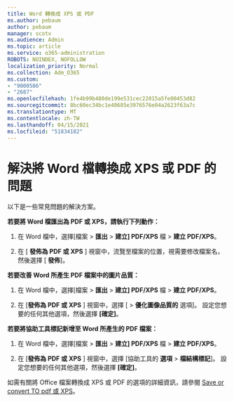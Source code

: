```yaml
---
title: Word 轉換成 XPS 或 PDF
ms.author: pebaum
author: pebaum
manager: scotv
ms.audience: Admin
ms.topic: article
ms.service: o365-administration
ROBOTS: NOINDEX, NOFOLLOW
localization_priority: Normal
ms.collection: Adm_O365
ms.custom:
- "9000586"
- "2687"
ms.openlocfilehash: 1fe4b99b480de199e531cec22015a5fe00453d82
ms.sourcegitcommit: 8bc60ec34bc1e40685e3976576e04a2623f63a7c
ms.translationtype: MT
ms.contentlocale: zh-TW
ms.lasthandoff: 04/15/2021
ms.locfileid: "51834182"
---
```

# <a name="resolve-issues-converting-a-word-document-to-xps-or-pdf"></a>解決將 Word 檔轉換成 XPS 或 PDF 的問題

以下是一些常見問題的解決方案。 

**若要將 Word 檔匯出為 PDF 或 XPS，請執行下列動作：**

1. 在 Word 檔中，選擇[檔案  >  **匯出**  >  **建立] PDF/XPS** 檔  >  **建立 PDF/XPS**。

2. 在 [ **發佈為 PDF 或 XPS** ] 視窗中，流覽至檔案的位置，視需要修改檔案名，然後選擇 [ **發佈**]。

**若要改善 Word 所產生 PDF 檔案中的圖片品質：**

1. 在 Word 檔中，選擇[檔案  >  **匯出**  >  **建立] PDF/XPS** 檔  >  **建立 PDF/XPS**。

2. 在 [**發佈為 PDF 或 XPS** ] 視窗中，選擇 [  >  **優化圖像品質的** 選項]。 設定您想要的任何其他選項，然後選擇 **[確定]**。 

**若要將協助工具標記新增至 Word 所產生的 PDF 檔案：**
 
1. 在 Word 檔中，選擇[檔案  >  **匯出**  >  **建立] PDF/XPS** 檔  >  **建立 PDF/XPS**。

2. 在 [**發佈為 PDF 或 XPS** ] 視窗中，選擇 [協助工具的 **選項**  >  **檔結構標記**]。 設定您想要的任何其他選項，然後選擇 **[確定]**。

如需有關將 Office 檔案轉換成 XPS 或 PDF 的選項的詳細資訊，請參閱 [Save or convert TO pdf 或 XPS](https://support.office.com/article/d85416c5-7d77-4fd6-a216-6f4bf7c7c110)。